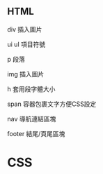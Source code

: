 ## HTML

div		插入圖片

ui ul	項目符號

p		段落

img	插入圖片

h		套用段字體大小

span	容器包裹文字方便CSS設定

nav		導航連結區塊

footer	結尾/頁尾區塊

# CSS



